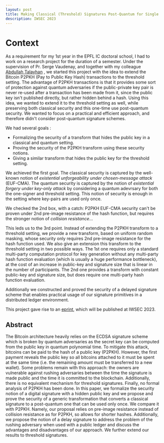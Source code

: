 ```yaml
---
layout: post
title: Making Classical (Threshold) Signatures Post-Quantum for Single Use on a Public Ledger
description: IWSEC 2023
---
```


Context
============

As a requirement for my 1st year in the EPFL IC doctoral school, I had to work on a research project for the duration of a semester. 
Under the supervision of Pr. Serge Vaudenay, and together with my colleague [Abdullah Talayhan](https://www.abdullahtalayhan.com) , we started this project with the idea to extend the Bitcoin P2PKH (Pay to Public Key Hash) transactions to the threshold setting. The advantage of P2PKH transactions is that it provides some sort of protection against quantum adversaries if the public-private key pair is never re-used after a transaction has been made from it, since the public key isn't published directly, but rather hidden behind a hash. Using this idea, we wanted to extend it to the threshold setting as well, while preserving both classical security and this one-time use post-quantum security. We wanted to focus on a practical and efficient approach, and therefore didn't consider post-quantum signature schemes. 

We had several goals : 
* Formalizing the security of a transform that hides the public key in a classical and quantum setting.
* Proving the security of the P2PKH transform using these security notions.
* Giving a similar transform that hides the public key for the threshold setting. 

We achieved the first goal. The classical security is captured by the well-known notion of *existential unforgeability under chosen-message attack* (EUF-CMA). The quantum security is captured by the notion of *existential forgery under key-only attack* by considering a quantum adevrsary for both the one-signer and threshold setting. This notion of security is enough in the setting where key-pairs are used only once. 

We checked the 2nd box, with a catch: P2PKH EUF-CMA security can't be proven under 2nd pre-image resistance of the hash function, but requires the stronger notion of *collision resistance*... 

This leds us to the 3rd point. Instead of extending the P2PKH transform to a threshold setting, we provide a new transform, based on uniform random masking, whose security only requires 2nd pre-image resistance for the hash function used. We also give an extension this transform to the threshold setting in two possible ways. The 1st one requires only a standard multi-party computation protocol for key generation without any multi-party hash function evaluation (which is usually a huge performance bottleneck), at the cost of an increase in public-key and signature size that is linear in the number of participants. The 2nd one provides a transform with constant public-key and signature size, but does require one multi-party hash function evaluation. 

Additionally we constructed and proved the security of a delayed signature scheme that enables practical usage of our signature primitives in a distributed ledger environment.

This project gave rise to an [eprint](https://eprint.iacr.org/2023/420), which will be published at IWSEC 2023.

## Abstract 
The Bitcoin architecture heavily relies on the ECDSA signature scheme which is broken by quantum adversaries as the secret key can be computed from the public key in quantum polynomial time. To mitigate this attack, bitcoins can be paid to the hash of a public key (P2PKH). However, the first payment reveals the public key so all bitcoins attached to it must be spent at the same time (i.e. the remaining amount must be transferred to a new wallet). Some problems remain with this approach: the owners are vulnerable against rushing adversaries between the time the signature is made public and the time it is committed to the blockchain. Additionally, there is no equivalent mechanism for threshold signatures. Finally, no formal analysis of P2PKH has been done.
In this paper, we formalize the security notion of a digital signature with a hidden public key and we propose and prove the security of a generic transformation that converts a classical signature to a post-quantum one that can be used only once. We compare it with P2PKH. Namely, our proposal relies on pre-image resistance instead of collision resistance as for P2PKH, so allows for shorter hashes. Additionally, we propose the notion of a delay signature to address the problem of the rushing adversary when used with a public ledger and discuss the advantages and disadvantages of our approach. We further extend our results to threshold signatures.
